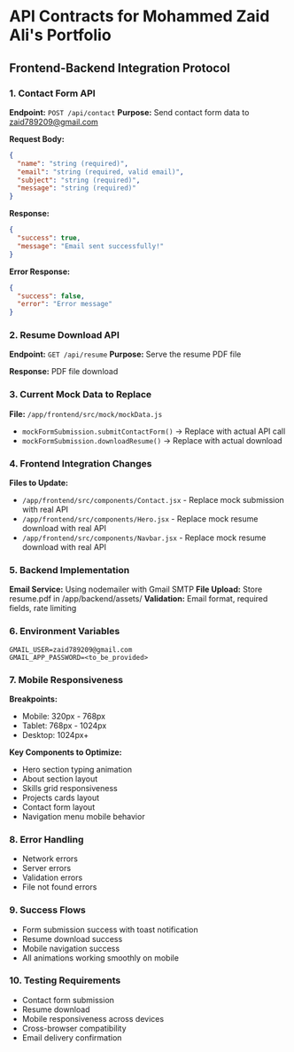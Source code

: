 # API Contracts for Mohammed Zaid Ali's Portfolio

## Frontend-Backend Integration Protocol

### 1. Contact Form API
**Endpoint:** `POST /api/contact`
**Purpose:** Send contact form data to zaid789209@gmail.com

**Request Body:**
```json
{
  "name": "string (required)",
  "email": "string (required, valid email)",
  "subject": "string (required)",
  "message": "string (required)"
}
```

**Response:**
```json
{
  "success": true,
  "message": "Email sent successfully!"
}
```

**Error Response:**
```json
{
  "success": false,
  "error": "Error message"
}
```

### 2. Resume Download API
**Endpoint:** `GET /api/resume`
**Purpose:** Serve the resume PDF file

**Response:** PDF file download

### 3. Current Mock Data to Replace
**File:** `/app/frontend/src/mock/mockData.js`
- `mockFormSubmission.submitContactForm()` → Replace with actual API call
- `mockFormSubmission.downloadResume()` → Replace with actual download

### 4. Frontend Integration Changes
**Files to Update:**
- `/app/frontend/src/components/Contact.jsx` - Replace mock submission with real API
- `/app/frontend/src/components/Hero.jsx` - Replace mock resume download with real API
- `/app/frontend/src/components/Navbar.jsx` - Replace mock resume download with real API

### 5. Backend Implementation
**Email Service:** Using nodemailer with Gmail SMTP
**File Upload:** Store resume.pdf in /app/backend/assets/
**Validation:** Email format, required fields, rate limiting

### 6. Environment Variables
```
GMAIL_USER=zaid789209@gmail.com
GMAIL_APP_PASSWORD=<to_be_provided>
```

### 7. Mobile Responsiveness
**Breakpoints:**
- Mobile: 320px - 768px
- Tablet: 768px - 1024px
- Desktop: 1024px+

**Key Components to Optimize:**
- Hero section typing animation
- About section layout
- Skills grid responsiveness
- Projects cards layout
- Contact form layout
- Navigation menu mobile behavior

### 8. Error Handling
- Network errors
- Server errors
- Validation errors
- File not found errors

### 9. Success Flows
- Form submission success with toast notification
- Resume download success
- Mobile navigation success
- All animations working smoothly on mobile

### 10. Testing Requirements
- Contact form submission
- Resume download
- Mobile responsiveness across devices
- Cross-browser compatibility
- Email delivery confirmation